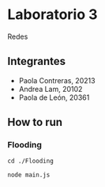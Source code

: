 # Laboratorio 3
Redes

## **Integrantes**
- Paola Contreras, 20213
- Andrea Lam, 20102
- Paola de León, 20361



## **How to run**
### Flooding
```
cd ./Flooding
```
```
node main.js
```